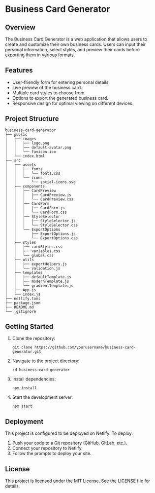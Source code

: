 # Business Card Generator

## Overview
The Business Card Generator is a web application that allows users to create and customize their own business cards. Users can input their personal information, select styles, and preview their cards before exporting them in various formats.

## Features
- User-friendly form for entering personal details.
- Live preview of the business card.
- Multiple card styles to choose from.
- Options to export the generated business card.
- Responsive design for optimal viewing on different devices.

## Project Structure
```
business-card-generator
├── public
│   ├── images
│   │   ├── logo.png
│   │   ├── default-avatar.png
│   │   └── favicon.ico
│   └── index.html
├── src
│   ├── assets
│   │   ├── fonts
│   │   │   └── fonts.css
│   │   └── icons
│   │       └── social-icons.svg
│   ├── components
│   │   ├── CardPreview
│   │   │   ├── CardPreview.js
│   │   │   └── CardPreview.css
│   │   ├── CardForm
│   │   │   ├── CardForm.js
│   │   │   └── CardForm.css
│   │   ├── StyleSelector
│   │   │   ├── StyleSelector.js
│   │   │   └── StyleSelector.css
│   │   └── ExportOptions
│   │       ├── ExportOptions.js
│   │       └── ExportOptions.css
│   ├── styles
│   │   ├── cardStyles.css
│   │   ├── variables.css
│   │   └── global.css
│   ├── utils
│   │   ├── exportHelpers.js
│   │   └── validation.js
│   ├── templates
│   │   ├── defaultTemplate.js
│   │   ├── modernTemplate.js
│   │   └── gradientTemplate.js
│   ├── App.js
│   └── index.js
├── netlify.toml
├── package.json
├── README.md
└── .gitignore
```

## Getting Started
1. Clone the repository:
   ```
   git clone https://github.com/yourusername/business-card-generator.git
   ```
2. Navigate to the project directory:
   ```
   cd business-card-generator
   ```
3. Install dependencies:
   ```
   npm install
   ```
4. Start the development server:
   ```
   npm start
   ```

## Deployment
This project is configured to be deployed on Netlify. To deploy:
1. Push your code to a Git repository (GitHub, GitLab, etc.).
2. Connect your repository to Netlify.
3. Follow the prompts to deploy your site.

## License
This project is licensed under the MIT License. See the LICENSE file for details.
